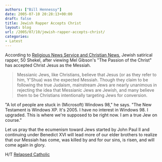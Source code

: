 ```yaml
---
authors: ["Bill Hennessy"]
date: 2005-07-10 20:28:13+00:00
draft: false
title: Jewish Rapper Accepts Christ
layout: blog
url: /2005/07/10/jewish-rapper-accepts-christ/
categories:
- Latest
---
```


According to [Religious News Service and Christian News](https://www.religionjournal.com/showarticle.asp?id=2794), Jewish satirical rapper, 50 Shekel, after viewing Mel Gibson's "The Passion of the Christ" has accepted Christ Jesus as the Messiah.




> Messianic Jews, like Christians, believe that Jesus (or as they refer to him, Y'Shua) was the expected Messiah. Though they claim to be following the true Judaism, mainstream Jews are nearly unanimous in rejecting the idea that Messianic Jews are Jewish, and many believe them to be Christians intentionally targeting Jews for conversion.

"A lot of people are stuck in (Microsoft) Windows 98," he says. "The New Testament is Windows XP. It's 2005. I have no interest in Windows 98. I upgraded. This is where we're supposed to be right now. I am a true Jew on course." 




Let us pray that the ecumenism toward Jews started by John Paul II and continuing under Benedict XVI will lead more of our elder brothers to realize that our Messiah has come, was killed by and for our sins, is risen, and will come again in glory.




H/T [Relapsed Catholic](https://relapsedcatholic.blogspot.com/2005/07/jewish-parody-rap-star-watches-passion.html)
